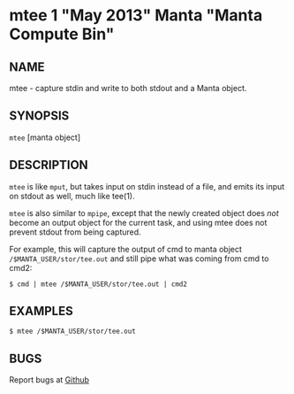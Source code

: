 mtee 1 "May 2013" Manta "Manta Compute Bin"
============================================

NAME
----

mtee - capture stdin and write to both stdout and a Manta object.

SYNOPSIS
--------

`mtee` [manta object]

DESCRIPTION
-----------

`mtee` is like `mput`, but takes input on stdin instead of a file, and emits its
input on stdout as well, much like tee(1).

`mtee` is also similar to `mpipe`, except that the newly created object does
*not* become an output object for the current task, and using mtee does not
prevent stdout from being captured.

For example, this will capture the output of cmd to manta object
`/$MANTA_USER/stor/tee.out` and still pipe what was coming from cmd to cmd2:

    $ cmd | mtee /$MANTA_USER/stor/tee.out | cmd2

EXAMPLES
--------

    $ mtee /$MANTA_USER/stor/tee.out

BUGS
----

Report bugs at [Github](https://github.com/joyent/manta-compute-bin/issues)
